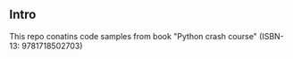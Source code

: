 Intro
-----

This repo conatins code samples from book "Python crash course" (ISBN-13: 9781718502703) 